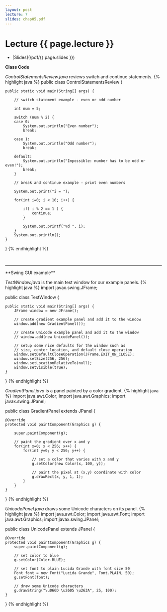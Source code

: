 ```yaml
---
layout: post
lecture: 7
slides: chap05.pdf
---
```


Lecture {{ page.lecture }}
==========================

- [Slides](/pdf/{{ page.slides }})

**Class Code**

*ControlStatementsReview.java* reviews switch and continue statements.
{% highlight java %}
public class ControlStatementsReview {

	public static void main(String[] args) {

		// switch statement example - even or odd number

		int num = 5;

		switch (num % 2) {
		case 0:
			System.out.println("Even number");
			break;

		case 1:
			System.out.println("Odd number");
			break;

		default:
			System.out.println("Impossible: number has to be odd or even!");
			break;
		}
		
		// break and continue example - print even numbers

		System.out.print("i = ");

		for(int i=0; i < 10; i++) {

			if( i % 2 == 1 ) {
				continue;
			}

			System.out.printf("%d ", i);				
		}
		System.out.println();	
	}
}
{% endhighlight %}

&nbsp;
<hr/>
**Swing GUI example**

*TestWindow.java* is the main test window for our example panels.
{% highlight java %}
import javax.swing.JFrame;

public class TestWindow {

	public static void main(String[] args) {
		JFrame window = new JFrame();

		// create gradient example panel and add it to the window
		window.add(new GradientPanel());
		
		// create Unicode example panel and add it to the window
		// window.add(new UnicodePanel());

		// setup some nice defaults for the window such as
		// size, center location, and default close operation
		window.setDefaultCloseOperation(JFrame.EXIT_ON_CLOSE);
		window.setSize(256, 256);
		window.setLocationRelativeTo(null);
		window.setVisible(true);
	}
}
{% endhighlight %}

*GradientPanel.java* is a panel painted by a color gradient.
{% highlight java %}
import java.awt.Color;
import java.awt.Graphics;
import javax.swing.JPanel;

public class GradientPanel extends JPanel {

	@Override
	protected void paintComponent(Graphics g) {
		
		super.paintComponent(g);

		// paint the gradient over x and y
		for(int x=0; x < 256; x++) {
			for(int y=0; y < 256; y++) {

				// set a color that varies with x and y
				g.setColor(new Color(x, 100, y));
				
				// paint the pixel at (x,y) coordinate with color
				g.drawRect(x, y, 1, 1);
			}
		}	
	}
}
{% endhighlight %}

*UnicodePanel.java* draws some Unicode characters on its panel.
{% highlight java %}
import java.awt.Color;
import java.awt.Font;
import java.awt.Graphics;
import javax.swing.JPanel;

public class UnicodePanel extends JPanel {

	@Override
	protected void paintComponent(Graphics g) {
		super.paintComponent(g);

		// set color to blue
		g.setColor(Color.BLUE);
		
		// set font to plain Lucida Grande with font size 50
		Font font = new Font("Lucida Grande", Font.PLAIN, 50);
		g.setFont(font);
		
		// draw some Unicode characters
		g.drawString("\u066D \u2605 \u263A", 25, 100);	
	}	
}
{% endhighlight %}
